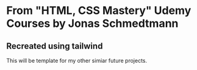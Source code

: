 # From "HTML, CSS Mastery" Udemy Courses by Jonas Schmedtmann
## Recreated using tailwind
This will be template for my other simiar future projects.
